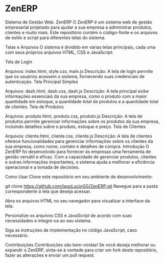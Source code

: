 # ZenERP
Sistema de Gestão Web.
ZenERP 
O ZenERP é um sistema web de gestão empresarial projetado para ajudar a sua empresa a administrar produtos, clientes e muito mais. Este repositório contém o código-fonte e os arquivos de estilo e script para diferentes telas do sistema.

Telas e Arquivos
O sistema é dividido em várias telas principais, cada uma com seus próprios arquivos HTML, CSS e JavaScript:

Tela de Login

Arquivos: index.html, style.css, main.js
Descrição: A tela de login permite que os usuários acessem o sistema, fornecendo suas credenciais de autenticação.
Tela Principal Simples

Arquivos: dash.html, dash.css, dash.js
Descrição: A tela principal exibe informações essenciais da sua empresa, como o produto com a maior quantidade em estoque, a quantidade total de produtos e a quantidade total de clientes.
Tela de Produtos

Arquivos: produto.html, produto.css, produto.js
Descrição: A tela de produtos permite gerenciar informações sobre os produtos da sua empresa, incluindo detalhes sobre o produto, estoque e preço.
Tela de Clientes

Arquivos: cliente.html, cliente.css, cliente.js
Descrição: A tela de clientes oferece funcionalidades para gerenciar informações sobre os clientes da sua empresa, como nome, contato e detalhes de compra.
Introdução
O ZenERP foi desenvolvido para fornecer às empresas uma ferramenta de gestão versátil e eficaz. Com a capacidade de gerenciar produtos, clientes e outras informações importantes, o sistema ajuda a melhorar a eficiência operacional e a tomada de decisões.

Como Usar
Clone este repositório em seu ambiente de desenvolvimento:

git clone https://github.com/IagoLucioGG/ZenERP.git
Navegue para a pasta correspondente à tela que deseja acessar.

Abra os arquivos HTML no seu navegador para visualizar a interface da tela.

Personalize os arquivos CSS e JavaScript de acordo com suas necessidades e integre-os ao seu sistema.

Siga as instruções de implementação no código JavaScript, caso necessário.

Contribuições
Contribuições são bem-vindas! Se você deseja melhorar ou expandir o ZenERP, sinta-se à vontade para criar um fork deste repositório, fazer as alterações e enviar um pull request.
